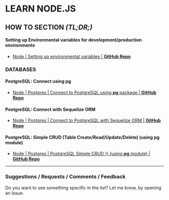 # LEARN NODE.JS

## HOW TO SECTION _(TL;DR;)_

#### Setting up Environmental variables for development/production environments

- [ Node | Setting up environmental variables | **GitHub Repo**](https://github.com/kostasx/EventLoop/blob/master/learn/node/environmental-variables/)

### DATABASES

#### PostgreSQL: Connect using __pg__

- [ Node | Postgres | Connect to PostgreSQL using __pg__ package | **GitHub Repo**](https://github.com/kostasx/EventLoop/blob/master/learn/node/postgres-connect/postgres-connect.js)

#### PostgreSQL: Connect with Sequelize ORM

- [ Node | Postgres | Connect to PostgreSQL with Sequelize ORM | **GitHub Repo**](https://github.com/kostasx/EventLoop/blob/master/learn/node/postgres-connect-sequelize/postgres-connect-sequelize.js)

#### PostgreSQL: Simple CRUD (Table Create/Read/Update/Delete) (using __pg__ module)

- [ Node | Postgres | PostgreSQL Simple CRUD () (using __pg__ module) | **GitHub Repo**](https://github.com/kostasx/EventLoop/blob/master/learn/node/postgres-crud/postgres-crud.js)


---

### Suggestions / Requests / Comments / Feedback

Do you want to see something specific in the list? Let me know, by opening an Issue.
